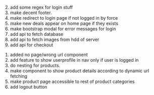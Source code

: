 <!-- todo list -->

2.  add some regex for login stuff
3.  make decent footer.
4.  make redirect to login page if not logged in by force
5.  make new deals appear on home page if they exists
6.  make bootstrap modal for error messages for login
7.  add api to fetch database
8.  add api to fetch images from hdd of server
9.  add api for checkout

<!-- completed -->

1.  added no page/wrong url component
2.  add feature to show userprofile in nav only if user is logged in
3.  do nesting for products.
4.  make component to show product details according to dynamic url fetching
5.  make product page accessible to rest of product categories
6.  add logout button
